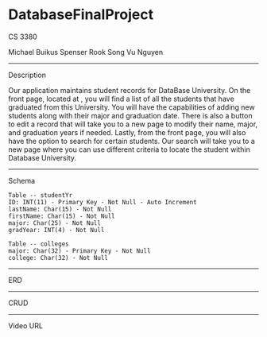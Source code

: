 # DatabaseFinalProject
CS 3380

Michael Buikus 
Spenser Rook 
Song Vu Nguyen
  
  ***
  
Description

  Our application maintains student records for DataBase University. On the front page, located at <link>, you will find a list of all the students that have graduated from this University. You will have the capabilities of adding new students along with their major and graduation date. There is also a button to edit a record that will take you to a new page to modify their name, major, and graduation years if needed. Lastly, from the front page, you will also have the option to search for certain students. Our search will take you to a new page where you can use different criteria to locate the student within Database University.
  
  ***
  
Schema

	Table -- studentYr
	ID: INT(11) - Primary Key - Not Null - Auto Increment
	lastName: Char(15) - Not Null 
	firstName: Char(15) - Not Null 
	major: Char(25) - Not Null 
	gradYear: INT(4) - Not Null
        
	Table -- colleges
	major: Char(32) - Primary Key - Not Null
	college: Char(32) - Not Null
        
  ***
  
ERD
  <Entity relationship Diagram>
  
  ***
  
CRUD
    
***

Video URL
  <URL>
